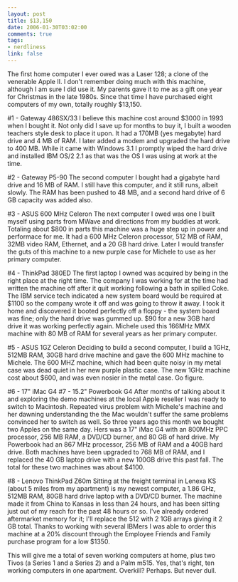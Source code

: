 ```yaml
--- 
layout: post
title: $13,150
date: 2006-01-30T03:02:00
comments: true
tags:
- nerdliness
link: false
---
```

The first home computer I ever owed was a Laser 128; a clone of the venerable Apple II. I don't remember doing much with this machine, although I am sure I did use it. My parents gave it to me as a gift one year for Christmas in the late 1980s. Since that time I have purchased eight computers of my own, totally roughly $13,150.

#1 - Gateway 486SX/33
I believe this machine cost around $3000 in 1993 when I bought it. Not only did I save up for months to buy it, I built a wooden teachers style desk to place it upon. It had a 170MB (yes megabyte) hard drive and 4 MB of RAM. I later added a modem and upgraded the hard drive to 400 MB. While it came with Windows 3.1 I promptly wiped the hard drive and installed IBM OS/2 2.1 as that was the OS I was using at work at the time.

#2 - Gateway P5-90
The second computer I bought had a gigabyte hard drive and 16 MB of RAM. I still have this computer, and it still runs, albeit slowly. The RAM has been pushed to 48 MB, and a second hard drive of 6 GB capacity was added also.

#3 - ASUS 600 MHz Celeron
The next computer I owed was one I built myself using parts from MWave and directions from my buddies at work. Totaling about $800 in parts this machine was a huge step up in power and performace for me. It had a 600 MHz Celeron processor, 512 MB of RAM, 32MB video RAM, Ethernet, and a 20 GB hard drive. Later I would transfer the guts of this machine to a new purple case for Michele to use as her primary computer.

#4 - ThinkPad 380ED
The first laptop I owned was acquired by being in the right place at the right time. The company I was working for at the time had written the machine off after it quit working following a bath in spilled Coke. The IBM service tech indicated a new system board would be required at $1100 so the company wrote it off and was going to throw it away. I took it home and discovered it booted perfectly off a floppy - the system board was fine; only the hard drive was gummed up. $90 for a new 3GB hard drive it was working perfectly again. Michele used this 166MHz MMX machine with 80 MB of RAM for several years as her primary computer.

#5 - ASUS 1GZ Celeron
Deciding to build a second computer, I build a 1GHz, 512MB RAM, 30GB hard drive machine and gave the 600 MHz machine to Michele. The 600 MHZ machine, which had been quite noisy in my metal case was dead quiet in her new purple plastic case. The new 1GHz machine cost about $600, and was even nosier in the metal case. Go figure.

#6 - 17" iMac G4
#7 - 15.2" Powerbook G4
After months of talking about it and exploring the demo machines at the local Apple reseller I was ready to switch to Macintosh. Repeated virus problem with Michele's machine and her dawning understanding the the Mac wouldn't suffer the same problems convinced her to switch as well. So three years ago this month we bought two Apples on the same day. Hers was a 17" iMac G4 with an 800MHz PPC processor, 256 MB RAM, a DVD/CD burner, and 80 GB of hard drive. My Powerbook had an 867 MHz processor, 256 MB of RAM and a 40GB hard drive. Both machines have been upgraded to 768 MB of RAM, and I replaced the 40 GB laptop drive with a new 100GB drive this past fall. The total for these two machines was about $4100.

#8 - Lenovo ThinkPad Z60m
Sitting at the freight terminal in Lenexa KS (about 5 miles from my apartment) is my newest computer, a 1.86 GHz, 512MB RAM, 80GB hard drive laptop with a DVD/CD burner. The machine made it from China to Kansas in less than 24 hours, and has been sitting just out of my reach for the past 48 hours or so. I've already ordered aftermarket memory for it; I'll replace the 512 with 2 1GB arrays giving it 2 GB total. Thanks to working with several IBMers I was able to order this machine at a 20% discount through the Employee Friends and Family purchase program for a low $1350.

This will give me a total of seven working computers at home, plus two Tivos (a Series 1 and a Series 2) and a Palm m515. Yes, that's right, ten working computers in one apartment. Overkill? Perhaps. But never dull.
